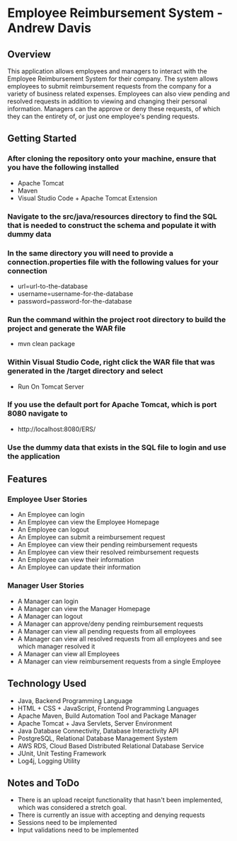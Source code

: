 # Employee Reimbursement System - Andrew Davis



## Overview
This application allows employees and managers to interact with the Employee Reimbursement System for their company. The system allows employees to submit reimbursement requests from the company for a variety of business related expenses. Employees can also view pending and resolved requests in addition to viewing and changing their personal information. Managers can the approve or deny these requests, of which they can the entirety of, or just one employee's pending requests.



## Getting Started
### After cloning the repository onto your machine, ensure that you have the following installed
- Apache Tomcat
- Maven
- Visual Studio Code + Apache Tomcat Extension
### Navigate to the src/java/resources directory to find the SQL that is needed to construct the schema and populate it with dummy data
### In the same directory you will need to provide a connection.properties file with the following values for your connection
- url=url-to-the-database
- username=username-for-the-database
- password=password-for-the-database
### Run the command within the project root directory to build the project and generate the WAR file
- mvn clean package
### Within Visual Studio Code, right click the WAR file that was generated in the /target directory and select
- Run On Tomcat Server
### If you use the default port for Apache Tomcat, which is port 8080 navigate to
- http://localhost:8080/ERS/
### Use the dummy data that exists in the SQL file to login and use the application



## Features
### Employee User Stories 
- An Employee can login
- An Employee can view the Employee Homepage
- An Employee can logout
- An Employee can submit a reimbursement request
- An Employee can view their pending reimbursement requests
- An Employee can view their resolved reimbursement requests
- An Employee can view their information
- An Employee can update their information

### Manager User Stories
- A Manager can login
- A Manager can view the Manager Homepage
- A Manager can logout
- A Manager can approve/deny pending reimbursement requests
- A Manager can view all pending requests from all employees
- A Manager can view all resolved requests from all employees and see which manager resolved it
- A Manager can view all Employees
- A Manager can view reimbursement requests from a single Employee



## Technology Used
- Java, Backend Programming Language
- HTML + CSS + JavaScript, Frontend Programming Languages
- Apache Maven, Build Automation Tool and Package Manager
- Apache Tomcat + Java Servlets, Server Environment
- Java Database Connectivity, Database Interactivity API
- PostgreSQL, Relational Database Management System
- AWS RDS, Cloud Based Distributed Relational Database Service
- JUnit, Unit Testing Framework
- Log4j, Logging Utility


## Notes and ToDo
- There is an upload receipt functionality that hasn't been implemented, which was considered a stretch goal.
- There is currently an issue with accepting and denying requests
- Sessions need to be implemented
- Input validations need to be implemented
